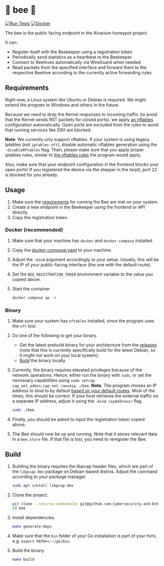 # 🐝 bee 🐝

[![Run Tests](https://github.com/Cybersecurity-and-Enterprise-Security/bee/actions/workflows/test.yaml/badge.svg)](https://github.com/Cybersecurity-and-Enterprise-Security/bee/actions/workflows/test.yaml)
[![Docker](https://github.com/Cybersecurity-and-Enterprise-Security/bee/actions/workflows/docker.yaml/badge.svg)](https://github.com/Cybersecurity-and-Enterprise-Security/bee/actions/workflows/docker.yaml)

The bee is the public facing endpoint in the Alvarium honeypot project.

It can:

- Register itself with the Beekeeper using a registration token
- Periodically send statistics as a heartbeat to the Beekeeper
- Connect to Beehives automatically via WireGuard when needed
- Read packets from the specified interface and forward them to the respective Beehive according to the currently active forwarding rules

## Requirements

Right now, a Linux system like Ubuntu or Debian is required.
We might extend the program to Windows and others in the future.

Because we need to drop the Kernel responses to incoming traffic (to avoid that the Kernel sends RST packets for closed ports), we apply [an nftables](internal/nftables/bee-nftables.conf) configuration automatically.
Open ports are excluded from the rules to avoid that running services like SSH are blocked.

**Note**: We currently only support nftables.
If your system is using legacy iptables (not `iptables-nft`), disable automatic nftables generation using the `-disableNftables` flag.
Then, please make sure that you apply proper iptables rules, similar to [the nftables rules](internal/nftables/bee-nftables.conf) the program would apply.

Also, make sure that your endpoint configuration in the frontend blocks your open ports!
If you registered the device via the stepper in the tarpit, port 22 is blocked for you already.

## Usage

1. Make sure the [requirements](#requirements) for running the Bee are met on your system.
1. Create a new endpoint in the Beekeeper using the frontend or API directly.
1. Copy the registration token.

### Docker (recommended)

1. Make sure that your machine has `docker` and `docker-compose` installed.
1. Copy the [docker-compose.yaml](./docker-compose.yaml) to your machine.
1. Adjust the `-bind` argument accordingly to your setup. Usually, this will be the IP of your public-facing interface (the one with the default route).
1. Set the `BEE_REGISTRATION_TOKEN` environment variable to the value you copied above.
1. Start the container

    ```bash
    docker compose up -d
    ```

### Binary

1. Make sure your system has `nftables` installed, since the program uses the `nft` tool.
1. Do one of the following to get your binary.
    - Get the latest prebuild binary for your architecture from the [releases](https://github.com/Cybersecurity-and-Enterprise-Security/bee/releases) (note that this is currently specifically build for the latest Debian, so it might not work on your local system).
    - [Build](#build) the binary locally.
1. Currently, the binary requires elevated privileges because of the network operations. Hence, either run the binary with `sudo`, or set the necessary capabilities using `sudo setcap cap_net_admin,cap_net_raw=eip ./bee`. **Note**: The program choses an IP address to bind to by default [based on your default routes](cmd/bee/args.go). Most of the times, this should be correct. If your host retrieves the external traffic on a separate IP address, adjust it using the `-bind <ipAddress>` flag.

    ```bash
    sudo ./bee
    ```

1. Finally, you should be asked to input the registration token copied above.
1. The Bee should now be up and running. Note that it stores relevant data in a `bee.store` file. If that file is lost, you need to reregister the Bee.

## Build

1. Building the binary requires the libpcap header files, which are part of the `libpcap-dev` package on Debian-based distros. Adjust the command according to your package manager.

    ```bash
    sudo apt install libpcap-dev
    ```

1. Clone the project.

    ```bash
    git clone --recurse-submodules git@github.com:Cybersecurity-and-Enterprise-Security/bee.git
    cd bee
    ```

1. Install dependencies.

    ```bash
    make generate-deps
    ```

1. Make sure that the `bin` folder of your Go installation is part of your `PATH`, e.g. `export PATH+=:~/go/bin`.
1. Build the binary.

    ```bash
    make build
    ```
